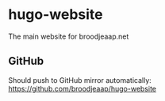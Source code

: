 # hugo-website

The main website for broodjeaap.net

## GitHub

Should push to GitHub mirror automatically:
https://github.com/broodjeaap/hugo-website